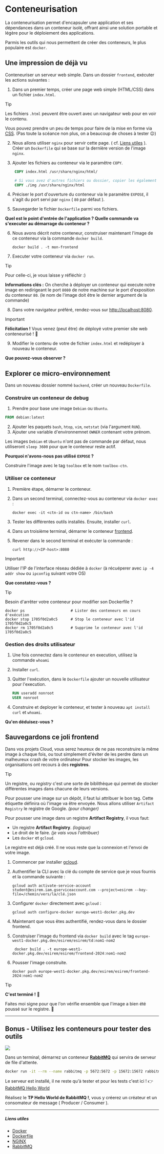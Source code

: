# Conteneurisation

La conteneurisation permet d'encapsuler une application et ses dépendances dans un conteneur isolé, offrant ainsi une solution portable et légère pour le déploiement des applications.

Parmis les outils qui nous permettent de créer des conteneurs, le plus populaire est `docker`.

## Une impression de déjà vu

Conteneuriser un serveur web simple. Dans un dossier `frontend`, exécuter les actions suivantes :

1. Dans un premier temps, créer une page web simple (HTML/CSS) dans un fichier `index.html`.

> [!tip]
> Les fichiers `.html` peuvent être ouvert avec un navigateur web pour en voir le contenu.
> 
> Vous pouvez prendre un peu de temps pour faire de la mise en forme via [CSS](https://developer.mozilla.org/fr/docs/Learn/CSS/First_steps/Getting_started). (Pas toute la scéance non plus, on a beaucoup de choses à tester 😉)

2. Nous allons utiliser `nginx` pour servir cette page. ( cf. [Liens utiles](#liens-utiles) ). <br> Créer un `Dockerfile` qui se base sur la dernière version de l'image `nginx`.
3. Ajouter les fichiers au conteneur via le paramêtre `COPY`.

   ```dockerfile
    COPY index.html /usr/share/nginx/html/

    # Si vous avez d'autres fichiers ou dossier, copier les également
    COPY ./img /usr/share/nginx/html
   ```

4. Préciser le port d'ouverture du conteneur via le paramètre `EXPOSE`, il s'agit du port servi par `nginx` ( `80` par défaut ).
5. Sauvegarder le fichier `Dockerfile` parmi vos fichiers.

**Quel est le point d'entrée de l'application ? Quelle commande va s'executer au démarrage du conteneur ?**

6. Nous avons décrit notre conteneur, construiser maintenant l'image de ce conteneur via la commande `docker build`.

    ```shell
    docker build . -t mon-frontend
    ```

7. Executer votre conteneur via `docker run`.

> [!tip]
> Pour celle-ci, je vous laisse y réfléchir :)
>
> **Informations clés :** On cherche à déployer un conteneur qui execute notre image en redirigeant le port `8080`
> de notre machine sur le port d'exposition du conteneur `80`. (le nom de l'image doit être le dernier argument de la commande)

8. Dans votre navigateur préféré, rendez-vous sur [http://localhost:8080](http://localhost:8080).

> [!important]
> **Félicitation !** Vous venez (peut être) de déployé votre premier site web conteneurisé ! 🚀

9.  Modifier le contenu de votre de fichier `index.html` et redéployer à nouveau le conteneur.

**Que pouvez-vous observer ?**

## Explorer ce micro-environnement

Dans un nouveau dossier nommé `backend`, créer un nouveau `Dockerfile`.

### Construire un conteneur de debug

1. Prendre pour base une image `Debian` ou `Ubuntu`.

```dockerfile
FROM debian:latest
```

2. Ajouter les paquets `bash`, `htop`, `vim`, `netstat` (via l'argument `RUN`).
3. Ajouter une variable d'environnemnet `OWNER` contenant votre prénom.

Les images `Debian` et `Ubuntu` n'ont pas de commande par défaut, nous utiliseront `sleep 3600` pour que le conteneur reste actif.

**Pourquoi n'avons-nous pas utilisé `EXPOSE` ?**

Construire l'image avec le tag `toolbox` et le nom `toolbox-ctn`.

### Utiliser ce conteneur

1. Première étape, démarrer le conteneur.
2. Dans un second terminal, connectez-vous au conteneur via `docker exec` :

   ```shell
   docker exec -it <ctn-id ou ctn-name> /bin/bash
   ```

3. Tester les différentes outils installés. Ensuite, installer `curl`.
4. Dans un troisième terminal, démarrer le conteneur [frontend](#une-impression-de-déjà-vu).
5. Revener dans le second terminal et exécuter la commande :

    ```shell
    curl http://<IP-host>:8080
    ```

> [!important]
> Utiliser l'IP de l'interface réseau dédiée à `docker` (à récuéperer avec `ip -4 addr show` ou `ipconfig` suivant votre OS)

**Que constatez-vous ?**

> [!tip]
> Besoin d'arrêter votre conteneur pour modifier son Dockerfile ?
> 
> ```shell
> docker ps                     # Lister des conteneurs en cours d'exécution
> docker stop 1705f0d2a0c5      # Stop le conteneur avec l'id 1705f0d2a0c5
> docker rm 1705f0d2a0c5        # Supprime le conteneur avec l'id 1705f0d2a0c5
> ```

### Gestion des droits utilisateur

1. Une fois connectez dans le conteneur en execution, utilisez la commande `whoami`
2. Installer `curl`.
3. Quitter l'exécution, dans le `Dockerfile` ajouter un nouvelle utilisateur pour l'execution.

    ```dockerfile
    RUN useradd nonroot
    USER nonroot
    ```

4. Construire et deployer le conteneur, et tester à nouveau `apt install curl` et `whoami`.

**Qu'en déduisez-vous ?**

## Sauvegardons ce joli frontend

Dans vos projets Cloud, vous serez heureux de ne pas reconstruire la même image à chaque fois, ou tout simplement d'éviter de les perdre dans un malheureux crash de votre ordinateur
Pour stocker les images, les organisations ont recours à des **registres**.

> [!TIP]
> Un registre, ou *registry* c'est une sorte de biblithèque qui permet de stocker différentes images dans chacune de leurs versions.

Pour pousser une image sur un dépôt, il faut lui attribuer le bon tag. Cette étiquette définira où l'image va être envoyée.
Nous allons utiliser `Artifact Registry` le registre de Google. *(pour changer)*

Pour pousser une image dans un registre **Artifact Registry**, il vous faut:

* Un registre **Artifact Registry**. *(logique)*
* Le droit de le faire. *(je vais vous l'attribuer)*
* Les `docker` et `gcloud`.

Le registre est déjà créé. Il ne vous reste que la connexion et l'envoi de votre image.

1. Commencer par installer [gcloud](https://cloud.google.com/sdk/docs/install?hl=fr).
2. Authentifier la CLI avec la clé du compte de service que je vous fournis et la commande suivante :

    ```shell
    gcloud auth activate-service-account student@esirem.iam.gserviceaccount.com --project=esirem --key-file=/chemin/vers/la/clé.json 
    ```

3. Configurer `docker` directement avec `gcloud` :

    ```shell
    gcloud auth configure-docker europe-west1-docker.pkg.dev
    ```

4. Maintenant que vous êtes authentifié, rendez-vous dans le dossier frontend.
5. Construiser l'image du frontend via `docker build` avec le tag `europe-west1-docker.pkg.dev/esirem/esirem/td:nom1-nom2`

   ```shell
    docker build . -t europe-west1-docker.pkg.dev/esirem/esirem/frontend-2024:nom1-nom2
   ```

6. Pousser l'image construite.

    ```shell
    docker push europe-west1-docker.pkg.dev/esirem/esirem/frontend-2024:nom1-nom2
    ```

> [!tip]
> **C'est terminé !** 🚀
>
> Faites moi signe pour que l'on vérifie ensemble que l'image a bien été poussé sur le registre. 👋

---

## Bonus - Utilisez les conteneurs pour tester des outils

[![](https://img.shields.io/badge/rabbitmq-%23FF6600.svg?&style=for-the-badge&logo=rabbitmq&logoColor=white)](https://rabbitmq.com/)

Dans un terminal, démarrez un conteneur [**RabbitMQ**](https://rabbitmq.com/) qui servira de serveur de file d'attente.

```bash
docker run -it --rm --name rabbitmq -p 5672:5672 -p 15672:15672 rabbitmq:3.12-management
```

Le serveur est installé, il ne reste qu'à tester et pour les tests c'est ici ! 👉 [ RabbitMQ Hello World ](https://rabbitmq.com/tutorials/tutorial-one-python.html)

Réalisez le **TP Hello World de RabbitMQ !**, vous y créerez un créateur et un consomateur de message ( Producer / Consumer ).

---

##### Liens utiles

* [Docker](https://docs.docker.com/get-started/docker_cheatsheet.pdf)
* [Dockerfile](https://kapeli.com/cheat_sheets/Dockerfile.docset/Contents/Resources/Documents/index)
* [NGINX](https://nginx.org/en/docs/)
* [RabbitMQ](https://www.rabbitmq.com/docs)

